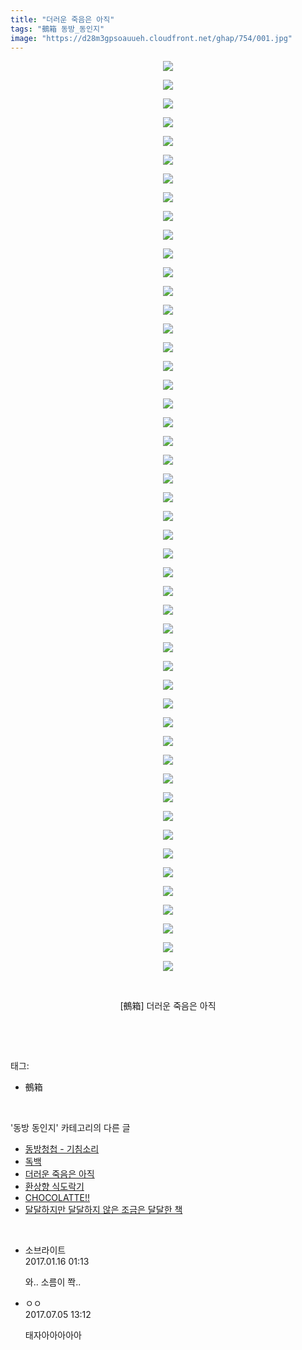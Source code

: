 ```yaml
---
title: "더러운 죽음은 아직"
tags: "鵺箱 동방_동인지"
image: "https://d28m3gpsoauueh.cloudfront.net/ghap/754/001.jpg"
---
```

<div class="article">
<p style="text-align: center; clear: none; float: none;"><img src="{{ site.imgserver4 }}/ghap/754/001.jpg"/></p>
<p style="text-align: center; clear: none; float: none;"><img src="{{ site.imgserver4 }}/ghap/754/002.jpg"/></p>
<p style="text-align: center; clear: none; float: none;"><img src="{{ site.imgserver4 }}/ghap/754/003.jpg"/></p>
<p style="text-align: center; clear: none; float: none;"><img src="{{ site.imgserver4 }}/ghap/754/004.jpg"/></p>
<p style="text-align: center; clear: none; float: none;"><img src="{{ site.imgserver4 }}/ghap/754/005.jpg"/></p>
<p style="text-align: center; clear: none; float: none;"><img src="{{ site.imgserver4 }}/ghap/754/006.jpg"/></p>
<p style="text-align: center; clear: none; float: none;"><img src="{{ site.imgserver4 }}/ghap/754/007.jpg"/></p>
<p style="text-align: center; clear: none; float: none;"><img src="{{ site.imgserver4 }}/ghap/754/008.jpg"/></p>
<p style="text-align: center; clear: none; float: none;"><img src="{{ site.imgserver4 }}/ghap/754/009.jpg"/></p>
<p style="text-align: center; clear: none; float: none;"><img src="{{ site.imgserver4 }}/ghap/754/010.jpg"/></p>
<p style="text-align: center; clear: none; float: none;"><img src="{{ site.imgserver4 }}/ghap/754/011.jpg"/></p>
<p style="text-align: center; clear: none; float: none;"><img src="{{ site.imgserver4 }}/ghap/754/012.jpg"/></p>
<p style="text-align: center; clear: none; float: none;"><img src="{{ site.imgserver4 }}/ghap/754/013.jpg"/></p>
<p style="text-align: center; clear: none; float: none;"><img src="{{ site.imgserver4 }}/ghap/754/014.jpg"/></p>
<p style="text-align: center; clear: none; float: none;"><img src="{{ site.imgserver4 }}/ghap/754/015.jpg"/></p>
<p style="text-align: center; clear: none; float: none;"><img src="{{ site.imgserver4 }}/ghap/754/016.jpg"/></p>
<p style="text-align: center; clear: none; float: none;"><img src="{{ site.imgserver4 }}/ghap/754/017.jpg"/></p>
<p style="text-align: center; clear: none; float: none;"><img src="{{ site.imgserver4 }}/ghap/754/018.jpg"/></p>
<p style="text-align: center; clear: none; float: none;"><img src="{{ site.imgserver4 }}/ghap/754/019.jpg"/></p>
<p style="text-align: center; clear: none; float: none;"><img src="{{ site.imgserver4 }}/ghap/754/020.jpg"/></p>
<p style="text-align: center; clear: none; float: none;"><img src="{{ site.imgserver4 }}/ghap/754/021.jpg"/></p>
<p style="text-align: center; clear: none; float: none;"><img src="{{ site.imgserver4 }}/ghap/754/022.jpg"/></p>
<p style="text-align: center; clear: none; float: none;"><img src="{{ site.imgserver4 }}/ghap/754/023.jpg"/></p>
<p style="text-align: center; clear: none; float: none;"><img src="{{ site.imgserver4 }}/ghap/754/024.jpg"/></p>
<p style="text-align: center; clear: none; float: none;"><img src="{{ site.imgserver4 }}/ghap/754/025.jpg"/></p>
<p style="text-align: center; clear: none; float: none;"><img src="{{ site.imgserver4 }}/ghap/754/026.jpg"/></p>
<p style="text-align: center; clear: none; float: none;"><img src="{{ site.imgserver4 }}/ghap/754/027.jpg"/></p>
<p style="text-align: center; clear: none; float: none;"><img src="{{ site.imgserver4 }}/ghap/754/028.jpg"/></p>
<p style="text-align: center; clear: none; float: none;"><img src="{{ site.imgserver4 }}/ghap/754/029.jpg"/></p>
<p style="text-align: center; clear: none; float: none;"><img src="{{ site.imgserver4 }}/ghap/754/030.jpg"/></p>
<p style="text-align: center; clear: none; float: none;"><img src="{{ site.imgserver4 }}/ghap/754/031.jpg"/></p>
<p style="text-align: center; clear: none; float: none;"><img src="{{ site.imgserver4 }}/ghap/754/032.jpg"/></p>
<p style="text-align: center; clear: none; float: none;"><img src="{{ site.imgserver4 }}/ghap/754/033.jpg"/></p>
<p style="text-align: center; clear: none; float: none;"><img src="{{ site.imgserver4 }}/ghap/754/034.jpg"/></p>
<p style="text-align: center; clear: none; float: none;"><img src="{{ site.imgserver4 }}/ghap/754/035.jpg"/></p>
<p style="text-align: center; clear: none; float: none;"><img src="{{ site.imgserver4 }}/ghap/754/036.jpg"/></p>
<p style="text-align: center; clear: none; float: none;"><img src="{{ site.imgserver4 }}/ghap/754/037.jpg"/></p>
<p style="text-align: center; clear: none; float: none;"><img src="{{ site.imgserver4 }}/ghap/754/038.jpg"/></p>
<p style="text-align: center; clear: none; float: none;"><img src="{{ site.imgserver4 }}/ghap/754/039.jpg"/></p>
<p style="text-align: center; clear: none; float: none;"><img src="{{ site.imgserver4 }}/ghap/754/040.jpg"/></p>
<p style="text-align: center; clear: none; float: none;"><img src="{{ site.imgserver4 }}/ghap/754/041.jpg"/></p>
<p style="text-align: center; clear: none; float: none;"><img src="{{ site.imgserver4 }}/ghap/754/042.jpg"/></p>
<p style="text-align: center; clear: none; float: none;"><img src="{{ site.imgserver4 }}/ghap/754/043.jpg"/></p>
<p style="text-align: center; clear: none; float: none;"><img src="{{ site.imgserver4 }}/ghap/754/044.jpg"/></p>
<p style="text-align: center; clear: none; float: none;"><img src="{{ site.imgserver4 }}/ghap/754/045.jpg"/></p>
<p style="text-align: center; clear: none; float: none;"><img src="{{ site.imgserver4 }}/ghap/754/046.jpg"/></p>
<p style="text-align: center; clear: none; float: none;"><img src="{{ site.imgserver4 }}/ghap/754/047.jpg"/></p>
<p style="text-align: center; clear: none; float: none;"><img src="{{ site.imgserver4 }}/ghap/754/048.jpg"/></p>
<p style="text-align: center; clear: none; float: none;"><img src="{{ site.imgserver4 }}/ghap/754/049.jpg"/></p>
<p style="text-align: center; clear: none; float: none;"><br/></p>
<p style="text-align: center; clear: none; float: none;">[鵺箱] 더러운 죽음은 아직</p>
<p><br/></p>
</div><br/>
<div class="tagTrail">
<p>태그: </p>
<ul>
<li>鵺箱</li>
</ul>
</div><br/>
<div class="another">
<p>'동방 동인지' 카테고리의 다른 글</p>
<ul>
<li><a href="/ghap_756">동방청첩 - 기침소리</a></li>
<li><a href="/ghap_755">독백</a></li>
<li><a href="/ghap_754">더러운 죽음은 아직</a></li>
<li><a href="/ghap_753">환상향 식도락기</a></li>
<li><a href="/ghap_752">CHOCOLATTE!!</a></li>
<li><a href="/ghap_751">달달하지만 달달하지 않은 조금은 달달한 책</a></li>
</ul>
</div><br/>
<div class="cb_module cb_fluid">
<div class="cb_wrt cb_profile">
<div class="comment">
<ul>
<li class="cb_thumb_off" id="comment14892666">
<div class="cb_comment_area">
<div class="cb_info_area">
<div class="cb_section">
<span class="cb_nick_name">소브라이트</span>
</div>
<div class="cb_section">
<span class="cb_date">2017.01.16 01:13 </span>
</div>
</div>
<div class="cb_dsc_comment">
<p class="cb_dsc">
											와.. 소름이 쫙..
										</p>
</div>
</div></li>
<li class="cb_thumb_off" id="comment15029767">
<div class="cb_comment_area">
<div class="cb_info_area">
<div class="cb_section">
<span class="cb_nick_name">ㅇㅇ</span>
</div>
<div class="cb_section">
<span class="cb_date">2017.07.05 13:12 </span>
</div>
</div>
<div class="cb_dsc_comment">
<p class="cb_dsc">
											태자아아아아아
										</p>
</div>
</div></li>
</ul>
</div>
</div><!-- commentList close -->
</div><br/>
